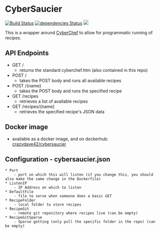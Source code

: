 # CyberSaucier
[![Build Status](https://travis-ci.org/DBHeise/CyberSaucier.svg?branch=master)](https://travis-ci.org/DBHeise/CyberSaucier)
[![dependencies Status](https://david-dm.org/DBHeise/CyberSaucier/status.svg)](https://david-dm.org/DBHeise/CyberSaucier)
[![](https://img.shields.io/badge/license-MIT-green.svg)](https://github.com/DBHeise/CyberSaucier/blob/master/LICENSE)

This is a wrapper around [CyberChef](https://github.com/gchq/CyberChef) to allow for programmatic running of recipes.

## API Endpoints
* GET /
    - returns the standard cyberchef.htm (also contained in this repo)
* POST /
    - takes the POST body and runs all available recipes
* POST /{name}
    - takes the POST body and runs the specified recipe
* GET /recipes
    - retrieves a list of available recipes
* GET /recipes/{name}
    - retrieves the specified recipe's JSON data


## Docker image
- available as a docker image, and on dockerhub: [crazydave42/cybersaucier](https://hub.docker.com/r/crazydave42/cybersaucier)


## Configuration - cybersaucier.json
    * Port
        - port on which this will listen (if you change this, you should also make the same change in the Dockerfile)
    * ListenIP
        - IP Address on which to listen
    * DefaultFile
        - file to serve when someone does a basic GET
    * RecipeFolder
        - local folder to store recipes
    * RecipeGit
        - remote git repository where recipes live (can be empty)
    * RecipeGitSparse
        - Sparse getting (only pull the specific folder in the repo) (can be empty)
